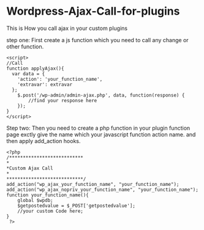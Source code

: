 # Wordpress-Ajax-Call-for-plugins
This is How you call ajax in your custom plugins

step one: First create a js function which you need to call any change or other function.
```
<script>
//Call
function applyAjax(){
  var data = {
    'action': 'your_function_name',
    'extravar': extravar
  };
    $.post('/wp-admin/admin-ajax.php', data, function(response) {
        //find your response here
    });
}
</script>
```

Step two: Then you need to create a php function in your plugin function page exctly give the name which your javascript function action name.
and then apply add_action hooks.

```
<?php
/***************************
*
*Custom Ajax Call
*
****************************/
add_action("wp_ajax_your_function_name", "your_function_name");
add_action("wp_ajax_nopriv_your_function_name", "your_function_name");
function your_function_name(){
    global $wpdb;
    $getpostedvalue = $_POST['getpostedvalue'];
    //your custom Code here;
}
 ?>
 
 ```
